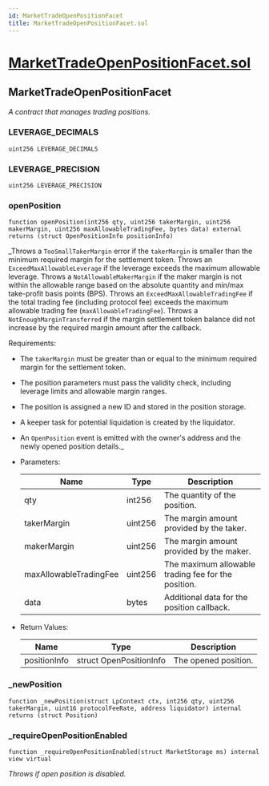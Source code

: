 ```yaml
---
id: MarketTradeOpenPositionFacet
title: MarketTradeOpenPositionFacet.sol
---
```

# [MarketTradeOpenPositionFacet.sol](https://github.com/chromatic-protocol/contracts/tree/main/contracts/core/facets/market/MarketTradeOpenPositionFacet.sol)

## MarketTradeOpenPositionFacet

_A contract that manages trading positions._

### LEVERAGE_DECIMALS

```solidity
uint256 LEVERAGE_DECIMALS
```

### LEVERAGE_PRECISION

```solidity
uint256 LEVERAGE_PRECISION
```

### openPosition

```solidity
function openPosition(int256 qty, uint256 takerMargin, uint256 makerMargin, uint256 maxAllowableTradingFee, bytes data) external returns (struct OpenPositionInfo positionInfo)
```

_Throws a `TooSmallTakerMargin` error if the `takerMargin` is smaller than the minimum required margin for the settlement token.
     Throws an `ExceedMaxAllowableLeverage` if the leverage exceeds the maximum allowable leverage.
     Throws a `NotAllowableMakerMargin` if the maker margin is not within the allowable range based on the absolute quantity and min/max take-profit basis points (BPS).
     Throws an `ExceedMaxAllowableTradingFee` if the total trading fee (including protocol fee) exceeds the maximum allowable trading fee (`maxAllowableTradingFee`).
     Throws a `NotEnoughMarginTransferred` if the margin settlement token balance did not increase by the required margin amount after the callback.

Requirements:
 - The `takerMargin` must be greater than or equal to the minimum required margin for the settlement token.
 - The position parameters must pass the validity check, including leverage limits and allowable margin ranges.
 - The position is assigned a new ID and stored in the position storage.
 - A keeper task for potential liquidation is created by the liquidator.
 - An `OpenPosition` event is emitted with the owner's address and the newly opened position details._

- Parameters:

  | Name | Type | Description |
  | ---- | ---- | ----------- |
  | qty | int256 | The quantity of the position. |
  | takerMargin | uint256 | The margin amount provided by the taker. |
  | makerMargin | uint256 | The margin amount provided by the maker. |
  | maxAllowableTradingFee | uint256 | The maximum allowable trading fee for the position. |
  | data | bytes | Additional data for the position callback. |

- Return Values:

  | Name | Type | Description |
  | ---- | ---- | ----------- |
  | positionInfo | struct OpenPositionInfo | The opened position. |

### _newPosition

```solidity
function _newPosition(struct LpContext ctx, int256 qty, uint256 takerMargin, uint16 protocolFeeRate, address liquidator) internal returns (struct Position)
```

### _requireOpenPositionEnabled

```solidity
function _requireOpenPositionEnabled(struct MarketStorage ms) internal view virtual
```

_Throws if open position is disabled._

